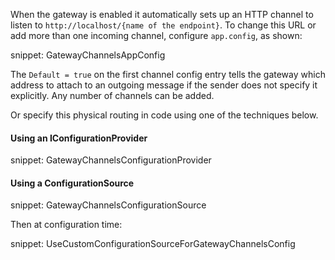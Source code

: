 When the gateway is enabled it automatically sets up an HTTP channel to listen to `http://localhost/{name of the endpoint}`. To change this URL or add more than one incoming channel, configure `app.config`, as shown:

snippet: GatewayChannelsAppConfig

The `Default = true` on the first channel config entry tells the gateway which address to attach to an outgoing message if the sender does not specify it explicitly. Any number of channels can be added.

Or specify this physical routing in code using one of the techniques below.

#### Using an IConfigurationProvider

snippet: GatewayChannelsConfigurationProvider


#### Using a ConfigurationSource

snippet: GatewayChannelsConfigurationSource

Then at configuration time:

snippet: UseCustomConfigurationSourceForGatewayChannelsConfig